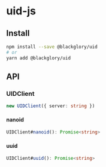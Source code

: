 # uid-js

## Install

```sh
npm install --save @blackglory/uid
# or
yarn add @blackglory/uid
```

## API

### UIDClient

```ts
new UIDClient({ server: string })
```

#### nanoid

```ts
UIDClient#nanoid(): Promise<string>
```

#### uuid

```ts
UIDClient#uuid(): Promise<string>
```
